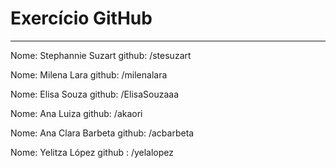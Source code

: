 # Exercício GitHub
-----
Nome: Stephannie Suzart
github: /stesuzart

Nome: Milena Lara
github: /milenalara

Nome: Elisa Souza
github: /ElisaSouzaaa

Nome: Ana Luiza
github: /akaori

Nome: Ana Clara Barbeta
github: /acbarbeta

Nome: Yelitza López
github : /yelalopez